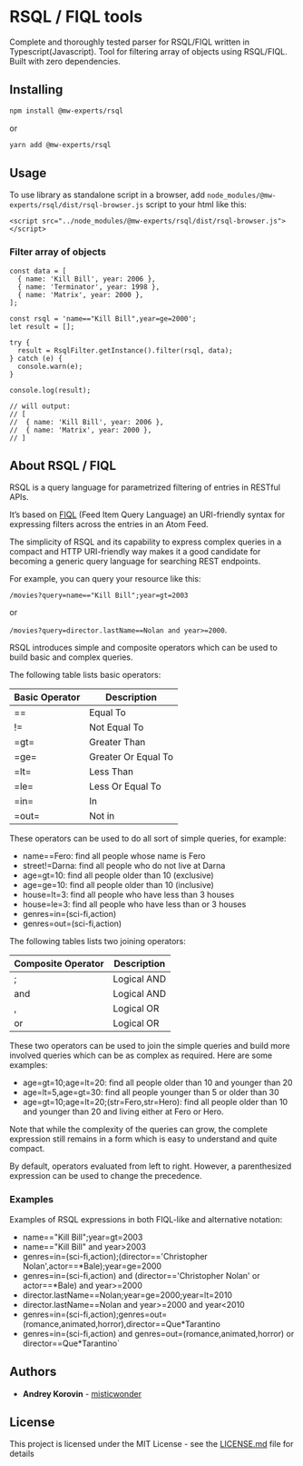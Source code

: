 # RSQL / FIQL tools

Complete and thoroughly tested parser for RSQL/FIQL written in Typescript(Javascript).
Tool for filtering array of objects using RSQL/FIQL.
Built with zero dependencies.

## Installing

```sh
npm install @mw-experts/rsql
```

or

```sh
yarn add @mw-experts/rsql
```

## Usage

To use library as standalone script in a browser, add `node_modules/@mw-experts/rsql/dist/rsql-browser.js` script to your html like this:

```
<script src="../node_modules/@mw-experts/rsql/dist/rsql-browser.js"></script>
```

### Filter array of objects

```
const data = [
  { name: 'Kill Bill', year: 2006 },
  { name: 'Terminator', year: 1998 },
  { name: 'Matrix', year: 2000 },
];

const rsql = 'name=="Kill Bill",year=ge=2000';
let result = [];

try {
  result = RsqlFilter.getInstance().filter(rsql, data);
} catch (e) {
  console.warn(e);
}

console.log(result);

// will output:
// [
//  { name: 'Kill Bill', year: 2006 },
//  { name: 'Matrix', year: 2000 },
// ]
```

## About RSQL / FIQL

RSQL is a query language for parametrized filtering of entries in RESTful APIs.

It’s based on [FIQL](http://tools.ietf.org/html/draft-nottingham-atompub-fiql-00) (Feed Item Query Language)
an URI-friendly syntax for expressing filters across the entries in an Atom Feed.

The simplicity of RSQL and its capability to express complex queries in a compact and HTTP URI-friendly way
makes it a good candidate for becoming a generic query language for searching REST endpoints.

For example, you can query your resource like this:

`/movies?query=name=="Kill Bill";year=gt=2003`

or

`/movies?query=director.lastName==Nolan and year>=2000`.

RSQL introduces simple and composite operators which can be used to build basic and complex queries.

The following table lists basic operators:

| Basic Operator | Description         |
|----------------|---------------------|
| ==             | Equal To            |
| !=             | Not Equal To        |
| =gt=           | Greater Than        |
| =ge=           | Greater Or Equal To |
| =lt=           | Less Than           |
| =le=           | Less Or Equal To    |
| =in=           | In                  |
| =out=          | Not in              |

These operators can be used to do all sort of simple queries, for example:

* name==Fero: find all people whose name is Fero
* street!=Darna: find all people who do not live at Darna
* age=gt=10: find all people older than 10 (exclusive)
* age=ge=10: find all people older than 10 (inclusive)
* house=lt=3: find all people who have less than 3 houses
* house=le=3: find all people who have less than or 3 houses
* genres=in=(sci-fi,action)
* genres=out=(sci-fi,action)

The following tables lists two joining operators:

| Composite Operator   | Description         |
|----------------------|---------------------|
| ;                    | Logical AND         |
| and                  | Logical AND         |
| ,                    | Logical OR          |
| or                   | Logical OR          |

These two operators can be used to join the simple queries and build more involved queries which can be as complex as required.
Here are some examples:

* age=gt=10;age=lt=20: find all people older than 10 and younger than 20
* age=lt=5,age=gt=30: find all people younger than 5 or older than 30
* age=gt=10;age=lt=20;(str=Fero,str=Hero): find all people older than 10 and younger than 20 and living either at Fero or Hero.

Note that while the complexity of the queries can grow, the complete expression still remains in a form which is easy to understand and quite compact.

By default, operators evaluated from left to right.
However, a parenthesized expression can be used to change the precedence.

### Examples

Examples of RSQL expressions in both FIQL-like and alternative notation:

- name=="Kill Bill";year=gt=2003
- name=="Kill Bill" and year>2003
- genres=in=(sci-fi,action);(director=='Christopher Nolan',actor==*Bale);year=ge=2000
- genres=in=(sci-fi,action) and (director=='Christopher Nolan' or actor==*Bale) and year>=2000
- director.lastName==Nolan;year=ge=2000;year=lt=2010
- director.lastName==Nolan and year>=2000 and year<2010
- genres=in=(sci-fi,action);genres=out=(romance,animated,horror),director==Que*Tarantino
- genres=in=(sci-fi,action) and genres=out=(romance,animated,horror) or director==Que*Tarantino`

## Authors

* **Andrey Korovin** - [misticwonder](https://github.com/misticwonder)

## License

This project is licensed under the MIT License - see the [LICENSE.md](https://github.com/mw-experts/rsql/blob/master/LICENSE) file for details
